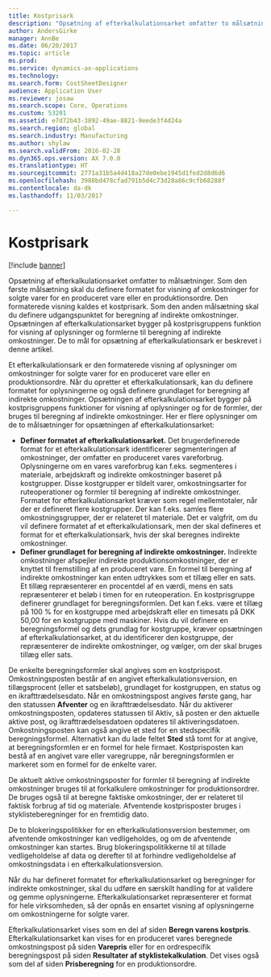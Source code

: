 ```yaml
---
title: Kostprisark
description: "Opsætning af efterkalkulationsarket omfatter to målsætninger. Som den første målsætning skal du definere formatet for visning af omkostninger for solgte varer for en produceret vare eller en produktionsordre. Den formaterede visning kaldes et kostprisark. Som den anden målsætning skal du definere udgangspunktet for beregning af indirekte omkostninger. Opsætningen af efterkalkulationsarket bygger på kostprisgruppens funktion for visning af oplysninger og formlerne til beregning af indirekte omkostninger. De to mål for opsætning af efterkalkulationsark er beskrevet i denne artikel."
author: AndersGirke
manager: AnnBe
ms.date: 06/20/2017
ms.topic: article
ms.prod: 
ms.service: dynamics-ax-applications
ms.technology: 
ms.search.form: CostSheetDesigner
audience: Application User
ms.reviewer: josaw
ms.search.scope: Core, Operations
ms.custom: 53201
ms.assetid: e7d72b43-3892-49ae-8821-9eede3f4d24a
ms.search.region: global
ms.search.industry: Manufacturing
ms.author: shylaw
ms.search.validFrom: 2016-02-28
ms.dyn365.ops.version: AX 7.0.0
ms.translationtype: HT
ms.sourcegitcommit: 2771a31b5a4d418a27de0ebe1945d1fed2d8d6d6
ms.openlocfilehash: 3988bd478cfad791b5d4c73d28a86c9cfb68288f
ms.contentlocale: da-dk
ms.lasthandoff: 11/03/2017

---
```


# <a name="costing-sheets"></a>Kostprisark

[!include [banner](../includes/banner.md)]

Opsætning af efterkalkulationsarket omfatter to målsætninger. Som den første målsætning skal du definere formatet for visning af omkostninger for solgte varer for en produceret vare eller en produktionsordre. Den formaterede visning kaldes et kostprisark. Som den anden målsætning skal du definere udgangspunktet for beregning af indirekte omkostninger. Opsætningen af efterkalkulationsarket bygger på kostprisgruppens funktion for visning af oplysninger og formlerne til beregning af indirekte omkostninger. De to mål for opsætning af efterkalkulationsark er beskrevet i denne artikel. 

Et efterkalkulationsark er den formaterede visning af oplysninger om omkostninger for solgte varer for en produceret vare eller en produktionsordre. Når du opretter et efterkalkulationsark, kan du definere formatet for oplysningerne og også definere grundlaget for beregning af indirekte omkostninger. Opsætningen af efterkalkulationsarket bygger på kostprisgruppens funktioner for visning af oplysninger og for de formler, der bruges til beregning af indirekte omkostninger. Her er flere oplysninger om de to målsætninger for opsætningen af efterkalkulationsarket:
-   **Definer formatet af efterkalkulationsarket.** Det brugerdefinerede format for et efterkalkulationsark identificerer segmenteringen af omkostninger, der omfatter en produceret vares vareforbrug. Oplysningerne om en vares vareforbrug kan f.eks. segmenteres i materiale, arbejdskraft og indirekte omkostninger baseret på kostgrupper. Disse kostgrupper er tildelt varer, omkostningsarter for ruteoperationer og formler til beregning af indirekte omkostninger. Formatet for efterkalkulationsarket kræver som regel mellemtotaler, når der er defineret flere kostgrupper. Der kan f.eks. samles flere omkostningsgrupper, der er relateret til materiale. Det er valgfrit, om du vil definere formatet af et efterkalkulationsark, men der skal defineres et format for et efterkalkulationsark, hvis der skal beregnes indirekte omkostninger.
-   **Definer grundlaget for beregning af indirekte omkostninger.** Indirekte omkostninger afspejler indirekte produktionsomkostninger, der er knyttet til fremstilling af en produceret vare. En formel til beregning af indirekte omkostninger kan enten udtrykkes som et tillæg eller en sats. Et tillæg repræsenterer en procentdel af en værdi, mens en sats repræsenterer et beløb i timen for en ruteoperation. En kostprisgruppe definerer grundlaget for beregningsformlen. Det kan f.eks. være et tillæg på 100 % for en kostgruppe med arbejdskraft eller en timesats på DKK 50,00 for en kostgruppe med maskiner. Hvis du vil definere en beregningsformel og dets grundlag for kostgruppe, kræver opsætningen af efterkalkulationsarket, at du identificerer den kostgruppe, der repræsenterer de indirekte omkostninger, og vælger, om der skal bruges tillæg eller sats.

De enkelte beregningsformler skal angives som en kostprispost. Omkostningsposten består af en angivet efterkalkulationsversion, en tillægsprocent (eller et satsbeløb), grundlaget for kostgruppen, en status og en ikrafttrædelsesdato. Når en omkostningspost angives første gang, har den statussen **Afventer** og en ikrafttrædelsesdato. Når du aktiverer omkostningsposten, opdateres statussen til Aktiv, så posten er den aktuelle aktive post, og ikrafttrædelsesdatoen opdateres til aktiveringsdatoen. Omkostningsposten kan også angive et sted for en stedspecifik beregningsformel. Alternativt kan du lade feltet **Sted** stå tomt for at angive, at beregningsformlen er en formel for hele firmaet. Kostprisposten kan bestå af en angivet vare eller varegruppe, når beregningsformlen er markeret som en formel for de enkelte varer. 

De aktuelt aktive omkostningsposter for formler til beregning af indirekte omkostninger bruges til at forkalkulere omkostninger for produktionsordrer. De bruges også til at beregne faktiske omkostninger, der er relateret til faktisk forbrug af tid og materiale. Afventende kostprisposter bruges i styklisteberegninger for en fremtidig dato. 

De to blokeringspolitikker for en efterkalkulationsversion bestemmer, om afventende omkostninger kan vedligeholdes, og om de afventende omkostninger kan startes. Brug blokeringspolitikkerne til at tillade vedligeholdelse af data og derefter til at forhindre vedligeholdelse af omkostningsdata i en efterkalkulationsversion. 

Når du har defineret formatet for efterkalkulationsarket og beregninger for indirekte omkostninger, skal du udføre en særskilt handling for at validere og gemme oplysningerne. Efterkalkulationsarket repræsenterer et format for hele virksomheden, så der opnås en ensartet visning af oplysningerne om omkostningerne for solgte varer. 

Efterkalkulationsarket vises som en del af siden **Beregn varens kostpris**. Efterkalkulationsarket kan vises for en produceret vares beregnede omkostningspost på siden **Varepris** eller for en ordrespecifik beregningspost på siden **Resultater af styklistekalkulation**. Det vises også som del af siden **Prisberegning** for en produktionsordre.






